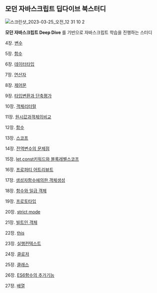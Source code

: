 ## 모던 자바스크립트 딥다이브 북스터디

![스크린샷_2023-03-25_오전_12 31 10 2](https://user-images.githubusercontent.com/107349637/227782686-4bf85488-c079-4775-a5c8-c6c288ac201c.jpg)

**모던 자바스크립트 Deep Dive** 를 기반으로 자바스크립트 학습을 진행하는 스터디

4장. [변수](https://github.com/bread1022/TIL/blob/master/JavaScript/deepdive/04%EC%9E%A5_%EB%B3%80%EC%88%98.md)


5장. [함수](https://github.com/bread1022/TIL/blob/master/JavaScript/deepdive/05%EC%9E%A5_%ED%95%A8%EC%88%98.md)


6장. [데이터타입](https://github.com/bread1022/TIL/blob/master/JavaScript/deepdive/06%EC%9E%A5_%EB%8D%B0%EC%9D%B4%ED%84%B0%ED%83%80%EC%9E%85.md)


7장. [연산자](https://github.com/bread1022/TIL/blob/master/JavaScript/deepdive/07%EC%9E%A5_%EC%97%B0%EC%82%B0%EC%9E%90.md)


8장. [제어문](https://github.com/bread1022/TIL/blob/master/JavaScript/deepdive/08%EC%9E%A5_%EC%A0%9C%EC%96%B4%EB%AC%B8.md)


9장. [타입변환과 단축평가](https://github.com/bread1022/TIL/blob/master/JavaScript/deepdive/09%EC%9E%A5_%ED%83%80%EC%9E%85%EB%B3%80%ED%99%98%EA%B3%BC%EB%8B%A8%EC%B6%95%ED%8F%89%EA%B0%80.md)


10장. [객체리터럴](https://github.com/bread1022/TIL/blob/master/JavaScript/deepdive/10%EC%9E%A5_%EA%B0%9D%EC%B2%B4%EB%A6%AC%ED%84%B0%EB%9F%B4.md)

11장. [원시값과객체의비교](https://github.com/bread1022/TIL/blob/master/JavaScript/deepdive/11%EC%9E%A5_%EC%9B%90%EC%8B%9C%EA%B0%92%EA%B3%BC%EA%B0%9D%EC%B2%B4%EC%9D%98%EB%B9%84%EA%B5%90.md)

12장. [함수](https://github.com/bread1022/TIL/blob/master/JavaScript/deepdive/12%EC%9E%A5_%ED%95%A8%EC%88%98.md)

13장. [스코프](https://github.com/bread1022/TIL/blob/master/JavaScript/deepdive/13%EC%9E%A5_%EC%8A%A4%EC%BD%94%ED%94%84.md)

14장. [전역변수의 문제점](https://github.com/bread1022/TIL/blob/master/JavaScript/deepdive/14%EC%9E%A5_%EC%A0%84%EC%97%AD%EB%B3%80%EC%88%98%EC%9D%98%EB%AC%B8%EC%A0%9C%EC%A0%90.md)

15장. [let,const키워드와 블록레벨스코프](https://github.com/bread1022/TIL/blob/master/JavaScript/deepdive/15%EC%9E%A5_let%2Cconst%ED%82%A4%EC%9B%8C%EB%93%9C%EC%99%80%20%EB%B8%94%EB%A1%9D%EB%A0%88%EB%B2%A8%EC%8A%A4%EC%BD%94%ED%94%84.md)

16장. [프로퍼티 어트리뷰트](https://github.com/bread1022/TIL/blob/master/JavaScript/deepdive/16%EC%9E%A5_%ED%94%84%EB%A1%9C%ED%8D%BC%ED%8B%B0%20%EC%96%B4%ED%8A%B8%EB%A6%AC%EB%B7%B0%ED%8A%B8.md)

17장. [생성자함수에의한 객체생성](https://github.com/bread1022/TIL/blob/master/JavaScript/deepdive/17%EC%9E%A5_%EC%83%9D%EC%84%B1%EC%9E%90%ED%95%A8%EC%88%98.md)

18장. [함수와 일급 객체](https://github.com/bread1022/TIL/blob/master/JavaScript/deepdive/18%EC%9E%A5_%ED%95%A8%EC%88%98%EC%99%80%20%EC%9D%BC%EA%B8%89%EA%B0%9D%EC%B2%B4.md)


19장. [프로토타입](https://github.com/bread1022/TIL/blob/master/JavaScript/deepdive/19%EC%9E%A5_%ED%94%84%EB%A1%9C%ED%86%A0%ED%83%80%EC%9E%85.md)


20장. [strict mode](https://github.com/bread1022/TIL/blob/master/JavaScript/deepdive/20%EC%9E%A5_strict%20mode.md)


21장. [빌트인 객체](https://github.com/bread1022/TIL/blob/master/JavaScript/deepdive/21%EC%9E%A5_%EB%B9%8C%ED%8A%B8%EC%9D%B8%EA%B0%9D%EC%B2%B4.md)


22장. [this](https://github.com/bread1022/TIL/blob/master/JavaScript/deepdive/22%EC%9E%A5_this.md)


23장. [실행컨텍스트](https://github.com/bread1022/TIL/blob/master/JavaScript/deepdive/23%EC%9E%A5_%EC%8B%A4%ED%96%89%20%EC%BB%A8%ED%85%8D%EC%8A%A4%ED%8A%B8.md)


24장. [클로저](https://github.com/bread1022/TIL/blob/master/JavaScript/deepdive/24%EC%9E%A5_%ED%81%B4%EB%A1%9C%EC%A0%80.md)


25장. [클래스](https://github.com/bread1022/TIL/blob/master/JavaScript/deepdive/25%EC%9E%A5_%ED%81%B4%EB%9E%98%EC%8A%A4.md)


26장. [ES6함수의 추가기능](https://github.com/bread1022/TIL/blob/master/JavaScript/deepdive/26%EC%9E%A5_ES6%ED%95%A8%EC%88%98%EC%9D%98%20%EC%B6%94%EA%B0%80%EA%B8%B0%EB%8A%A5.md)


27장. [배열]()